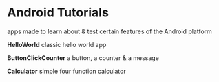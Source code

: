 # Android Tutorials
apps made to learn about &amp; test certain features of the Android platform

**HelloWorld** classic hello world app

**ButtonClickCounter** a button, a counter &amp; a message

**Calculator** simple four function calculator
